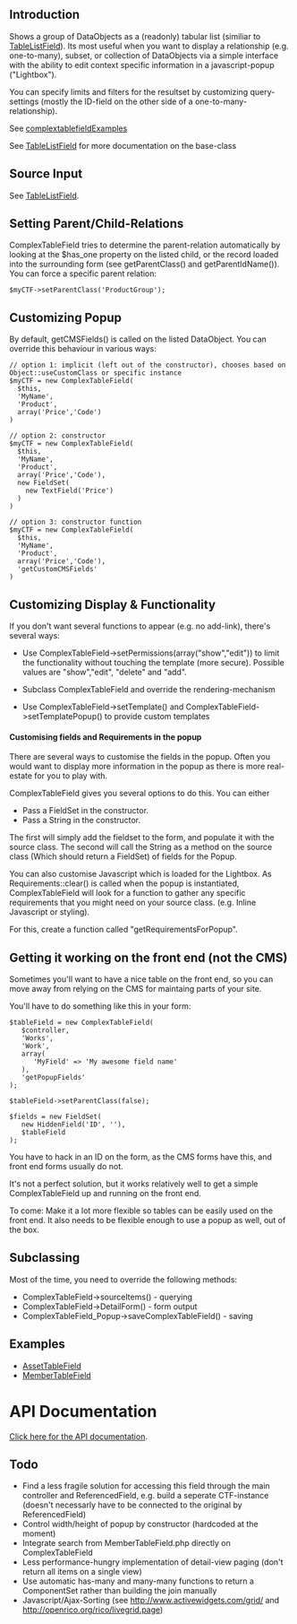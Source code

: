 ##  Introduction

Shows a group of DataObjects as a (readonly) tabular list (similiar to [TableListField](http://api.silverstripe.org/trunk/forms/fields-relational/TableListField.html)). Its most useful when you want to display a relationship (e.g. one-to-many), subset, or collection of DataObjects via a simple interface with the ability to edit context specific information in a javascript-popup ("Lightbox").  

You can specify limits and filters for the resultset by customizing query-settings (mostly the ID-field on the other side of a one-to-many-relationship).

See [complextablefieldExamples](complextablefieldExamples)

See [TableListField](http://api.silverstripe.org/trunk/forms/fields-relational/TableListField.html) for more documentation on the base-class

## Source Input

See [TableListField](http://api.silverstripe.org/trunk/forms/fields-relational/TableListField.html).

## Setting Parent/Child-Relations

ComplexTableField tries to determine the parent-relation automatically by looking at the $has_one property on the listed child, or the record loaded into the surrounding form (see getParentClass() and getParentIdName()). You can force a specific parent relation:
~~~ {php}
$myCTF->setParentClass('ProductGroup');
~~~

## Customizing Popup

By default, getCMSFields() is called on the listed DataObject.
You can override this behaviour in various ways:
~~~ {php}
// option 1: implicit (left out of the constructor), chooses based on Object::useCustomClass or specific instance
$myCTF = new ComplexTableField(
  $this,
  'MyName',
  'Product',
  array('Price','Code')
)

// option 2: constructor
$myCTF = new ComplexTableField(
  $this,
  'MyName',
  'Product',
  array('Price','Code'),
  new FieldSet(
    new TextField('Price')
  )
)

// option 3: constructor function
$myCTF = new ComplexTableField(
  $this,
  'MyName',
  'Product',
  array('Price','Code'),
  'getCustomCMSFields'
)
~~~

## Customizing Display & Functionality

If you don't want several functions to appear (e.g. no add-link), there's several ways:

*  Use ComplexTableField->setPermissions(array("show","edit")) to limit the functionality without touching the template (more secure). Possible values are "show","edit", "delete" and "add".  

*  Subclass ComplexTableField and override the rendering-mechanism
*  Use ComplexTableField->setTemplate() and ComplexTableField->setTemplatePopup() to provide custom templates

#### Customising fields and Requirements in the popup

There are several ways to customise the fields in the popup. Often you would want to display more information in the popup as there is more real-estate for you to play with. 

ComplexTableField gives you several options to do this. You can either

*  Pass a FieldSet in the constructor.
*  Pass a String in the constructor. 

The first will simply add the fieldset to the form, and populate it with the source class. 
The second will call the String as a method on the source class (Which should return a FieldSet) of fields for the Popup. 

You can also customise Javascript which is loaded for the Lightbox. As Requirements::clear() is called when the popup is instantiated, ComplexTableField will look for a function to gather any specific requirements that you might need on your source class. (e.g. Inline Javascript or styling).

For this, create a function called "getRequirementsForPopup". 

## Getting it working on the front end (not the CMS)

Sometimes you'll want to have a nice table on the front end, so you can move away from relying on the CMS for maintaing parts of your site.

You'll have to do something like this in your form:

~~~ {php}
$tableField = new ComplexTableField(
   $controller,
   'Works',
   'Work',
   array(
      'MyField' => 'My awesome field name'
   ),
   'getPopupFields'
);

$tableField->setParentClass(false);
		
$fields = new FieldSet(
   new HiddenField('ID', ''),
   $tableField
);
~~~

You have to hack in an ID on the form, as the CMS forms have this, and front end forms usually do not.

It's not a perfect solution, but it works relatively well to get a simple ComplexTableField up and running on the front end.

To come: Make it a lot more flexible so tables can be easily used on the front end. It also needs to be flexible enough to use a popup as well, out of the box.

## Subclassing

Most of the time, you need to override the following methods:

*  ComplexTableField->sourceItems() - querying
*  ComplexTableField->DetailForm() - form output
*  ComplexTableField_Popup->saveComplexTableField() - saving

## Examples

*  [AssetTableField](AssetTableField)
*  [MemberTableField](MemberTableField)

# API Documentation

[Click here for the API documentation](http://api.silverstripe.org/trunk/forms/fields-relational/ComplexTableField.html).

## Todo

*  Find a less fragile solution for accessing this field through the main controller and ReferencedField, e.g. build a seperate CTF-instance (doesn't necessarly have to be connected to the original by ReferencedField)
*  Control width/height of popup by constructor (hardcoded at the moment)
*  Integrate search from MemberTableField.php directly on ComplexTableField
*  Less performance-hungry implementation of detail-view paging (don't return all items on a single view)
*  Use automatic has-many and many-many functions to return a ComponentSet rather than building the join manually
*  Javascript/Ajax-Sorting (see http://www.activewidgets.com/grid/ and http://openrico.org/rico/livegrid.page)

